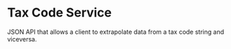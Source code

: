 # Tax Code Service
JSON API that allows a client to extrapolate data from a tax code string and viceversa.
